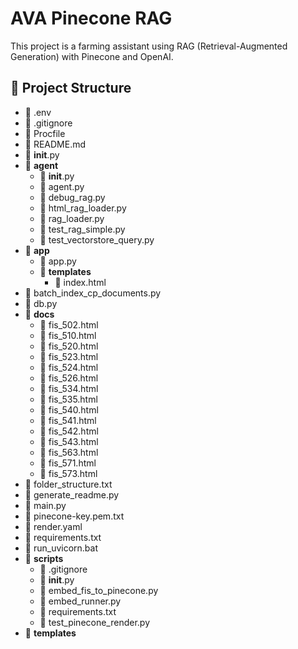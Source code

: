 # AVA Pinecone RAG

This project is a farming assistant using RAG (Retrieval-Augmented Generation) with Pinecone and OpenAI.

## 📂 Project Structure

- 📄 .env
- 📄 .gitignore
- 📄 Procfile
- 📄 README.md
- 📄 __init__.py
- 📁 **agent**
  - 📄 __init__.py
  - 📄 agent.py
  - 📄 debug_rag.py
  - 📄 html_rag_loader.py
  - 📄 rag_loader.py
  - 📄 test_rag_simple.py
  - 📄 test_vectorstore_query.py
- 📁 **app**
  - 📄 app.py
  - 📁 **templates**
    - 📄 index.html
- 📄 batch_index_cp_documents.py
- 📄 db.py
- 📁 **docs**
  - 📄 fis_502.html
  - 📄 fis_510.html
  - 📄 fis_520.html
  - 📄 fis_523.html
  - 📄 fis_524.html
  - 📄 fis_526.html
  - 📄 fis_534.html
  - 📄 fis_535.html
  - 📄 fis_540.html
  - 📄 fis_541.html
  - 📄 fis_542.html
  - 📄 fis_543.html
  - 📄 fis_563.html
  - 📄 fis_571.html
  - 📄 fis_573.html
- 📄 folder_structure.txt
- 📄 generate_readme.py
- 📄 main.py
- 📄 pinecone-key.pem.txt
- 📄 render.yaml
- 📄 requirements.txt
- 📄 run_uvicorn.bat
- 📁 **scripts**
  - 📄 .gitignore
  - 📄 __init__.py
  - 📄 embed_fis_to_pinecone.py
  - 📄 embed_runner.py
  - 📄 requirements.txt
  - 📄 test_pinecone_render.py
- 📁 **templates**
